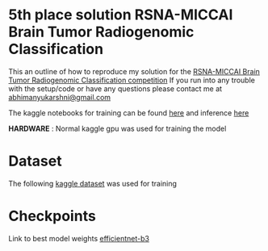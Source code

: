 # 5th place solution RSNA-MICCAI Brain Tumor Radiogenomic Classification

This an outline of how to reproduce my solution for the [RSNA-MICCAI Brain Tumor Radiogenomic Classification competition](https://www.kaggle.com/c/rsna-miccai-brain-tumor-radiogenomic-classification)
If you run into any trouble with the setup/code or have any questions please contact me at abhimanyukarshni@gmail.com

The kaggle notebooks for training can be found [here](https://www.kaggle.com/abhimanyukarshni/rsna-training/notebook) and inference [here](https://www.kaggle.com/abhimanyukarshni/rsna-inference/notebook)

**HARDWARE** : Normal kaggle gpu was used for training the model

# Dataset
The following [kaggle dataset](https://www.kaggle.com/jonathanbesomi/rsna-miccai-png) was used for training 

# Checkpoints
Link to best model weights [efficientnet-b3](https://drive.google.com/drive/folders/1qSTjlLmP8wrGLD7-qo1hTX5koykH6N_8?usp=sharing)

